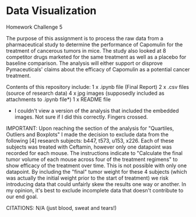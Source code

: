# Data Visualization
 Homework Challenge 5

The purpose of this assignment is to process the raw data from a pharmaceutical study to determine the performance of Capomulin for the treatment of cancerous tumors in mice. The study also looked at 8 competitor drugs marketed for the same treatment as well as a placebo for baseline comparison.  The analysis will either support or disprove Pymaceuticals' claims about the efficacy of Capomulin as a potential cancer treatment.

Contents of this repository include:
1 x .ipynb file (Final Report)
2 x .csv files (source of research data)
4 x jpg images (supposedly included as attachments to .ipynb file*)
1 x README file

* I couldn't view a version of the analysis that included the embedded images.  Not sure if I did this correctly.  Fingers crossed.

IMPORTANT: Upon reaching the section of the analysis for "Quartiles, Outliers and Boxplots" I made the decision to exclude data from the following [4] research subjects: b447, t573, u153, x226.  Each of these subjects was treated with Ceftamin, however only one datapoint was recorded for each mouse.  The instructions indicate to "Calculate the final tumor volume of each mouse across four of the treatment regimens" to show efficacy of the treatment over time.  This is not possible with only one datapoint.  By including the "final" tumor weight for these 4 subjects (which was actually the initial weight prior to the start of treatment) we risk introducing data that could unfairly skew the results one way or another.  In my opinion, it's best to exclude incomplete data that doesn't contribute to our end goal.

CITATIONS:  N/A  (just blood, sweat and tears!)


